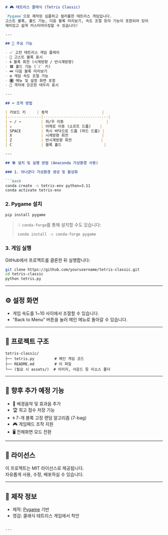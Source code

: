 
```markdown
# 🎮 테트리스 클래식 (Tetris Classic)

`Pygame`으로 제작된 심플하고 컬러풀한 테트리스 게임입니다.  
고스트 블록, 홀드 기능, 다음 블록 미리보기, 속도 조절 등의 기능이 포함되어 있어  
재미있고 쉽게 커스터마이징할 수 있습니다!

---

## 🧩 주요 기능

- ✅ 고전 테트리스 게임 플레이
- 👻 고스트 블록 표시
- 🌀 블록 회전 (시계방향 / 반시계방향)
- 🟪 홀드 기능 (`C` 키)
- ⏭️ 다음 블록 미리보기
- ⚙️ 게임 속도 조절 가능
- 🎛️ 메뉴 및 설정 화면 포함
- 🧱 격자에 은은한 테두리 표시

---

## ⌨️ 조작 방법

| 키보드 키     | 동작                        |
|---------------|-----------------------------|
| ← / →         | 좌/우 이동                   |
| ↓             | 아래로 이동 (소프트 드롭)    |
| SPACE         | 즉시 바닥으로 드롭 (하드 드롭) |
| X             | 시계방향 회전               |
| Z             | 반시계방향 회전             |
| C             | 블록 홀드                   |

---

## 🛠️ 설치 및 실행 방법 (Anaconda 가상환경 사용)

### 1. 아나콘다 가상환경 생성 및 활성화

```bash
conda create -n tetris-env python=3.11
conda activate tetris-env
```

### 2. Pygame 설치

```bash
pip install pygame
```

> 💡 `conda-forge`를 통해 설치할 수도 있습니다:
> ```bash
> conda install -c conda-forge pygame
> ```

### 3. 게임 실행

GitHub에서 프로젝트를 클론한 뒤 실행합니다:

```bash
git clone https://github.com/yourusername/tetris-classic.git
cd tetris-classic
python tetris.py
```

---

## ⚙️ 설정 화면

- 게임 속도를 1~10 사이에서 조절할 수 있습니다.
- "Back to Menu" 버튼을 눌러 메인 메뉴로 돌아갈 수 있습니다.

---

## 📁 프로젝트 구조

```
tetris-classic/
├── tetris.py         # 메인 게임 코드
├── README.md         # 이 파일
└── (필요 시 assets/)  # 이미지, 사운드 등 리소스 폴더
```

---

## 🚀 향후 추가 예정 기능

- 🎵 배경음악 및 효과음 추가
- 🏆 최고 점수 저장 기능
- 🌀 7-개 블록 고정 랜덤 알고리즘 (7-bag)
- 🎮 게임패드 조작 지원
- 🖥️ 전체화면 모드 전환

---

## 📄 라이선스

이 프로젝트는 MIT 라이선스로 제공됩니다.  
자유롭게 사용, 수정, 배포하실 수 있습니다.

---

## 🙌 제작 정보

- 제작: [Pygame](https://www.pygame.org/) 기반
- 영감: 클래식 테트리스 게임에서 착안

```

---
